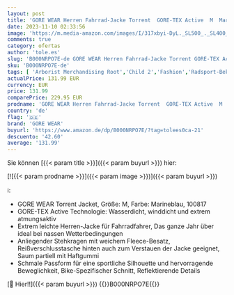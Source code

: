 ```yaml
---
layout: post
title: 'GORE WEAR Herren Fahrrad-Jacke Torrent  GORE-TEX Active  M  Marineblau'
date: 2023-11-10 02:33:56
image: 'https://m.media-amazon.com/images/I/317xbyi-DyL._SL500_._SL400_.jpg'
comments: true
category: ofertas
author: 'tole.es'
slug: 'B000NRPO7E-de GORE WEAR Herren Fahrrad-Jacke Torrent GORE-TEX Active M...'
sku: 'B000NRPO7E-de'
tags: [ 'Arborist Merchandising Root','Child 2','Fashion','Radsport-Bekleidung','Radsport-Bekleidung für Herren','Radsport-Jacken für Herren','Self Service','Special Features Stores','Sport & Freizeit','Sport Apparel Sales','Sportartspezifische Bekleidung','Sports-Promotions','ef3a019d-6628-41d5-b303-291126686917_0','ef3a019d-6628-41d5-b303-291126686917_7401','ef3a019d-6628-41d5-b303-291126686917_8801','gore wear','🇩🇪', ]
actualPrice: 131.99 EUR
currency: EUR
price: 131.99
comparePrice: 229.95 EUR
prodname: 'GORE WEAR Herren Fahrrad-Jacke Torrent  GORE-TEX Active  M  Marineblau'
country: 'de'
flag: '🇩🇪'
brand: 'GORE WEAR'
buyurl: 'https://www.amazon.de/dp/B000NRPO7E/?tag=tolees0ca-21'
descuento: '42.60'
average: '131.99'
---
```


Sie können [{{< param title >}}]({{< param buyurl >}}) hier:

[![{{< param prodname >}}]({{< param image >}})]({{< param buyurl >}})

ℹ️:

- GORE WEAR Torrent Jacket, Größe: M, Farbe: Marineblau, 100817
- GORE-TEX Active Technologie: Wasserdicht, winddicht und extrem atmungsaktiv
- Extrem leichte Herren-Jacke für Fahrradfahrer, Das ganze Jahr über ideal bei nassen Wetterbedingungen
- Anliegender Stehkragen mit weichem Fleece-Besatz, Reißverschlusstasche hinten auch zum Verstauen der Jacke geeignet, Saum partiell mit Haftgummi
- Schmale Passform für eine sportliche Silhouette und hervorragende Beweglichkeit, Bike-Spezifischer Schnitt, Reflektierende Details

[🛒 Hier!!]({{< param buyurl >}})
{{<world>}}B000NRPO7E{{</world>}}
